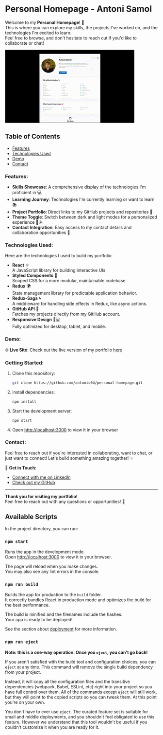 # Personal Homepage - Antoni Samol

Welcome to my **Personal Homepage**! 🚀  
This is where you can explore my skills, the projects I've worked on, and the technologies I'm excited to learn.  
Feel free to browse, and don't hesitate to reach out if you'd like to collaborate or chat!

![Homepage Demo](public/resources/personalHomepage.gif)

## Table of Contents

- [Features](#features)
- [Technologies Used](#technologies-used)
- [Demo](#demo)
- [Contact](#contact)

### Features:

- **Skills Showcase**: A comprehensive display of the technologies I'm proficient in 💻
- **Learning Journey**: Technologies I'm currently learning or want to learn 📚
- **Project Portfolio**: Direct links to my GitHub projects and repositories 🚀
- **Theme Toggle**: Switch between dark and light modes for a personalized experience 🌙☀️
- **Contact Integration**: Easy access to my contact details and collaboration opportunities 🤝

### Technologies Used:

Here are the technologies I used to build my portfolio:

- **React** ⚛️  
  A JavaScript library for building interactive UIs.
- **Styled Components** 💅  
  Scoped CSS for a more modular, maintainable codebase.
- **Redux** 🌍  
  State management library for predictable application behavior.
- **Redux-Saga** 🌀  
  A middleware for handling side effects in Redux, like async actions.
- **GitHub API** 🔗  
  Fetches my projects directly from my GitHub account.
- **Responsive Design** 📱💻  
  Fully optimized for desktop, tablet, and mobile.

### Demo:

🌐 **Live Site**: Check out the live version of my portfolio [here](https://antonis04.github.io/PersonalHomepage/)

### Getting Started:

1. Clone this repository:
   ```bash
   git clone https://github.com/antonis04/personal-homepage.git
   ```
2. Install dependencies:
   ```bash
   npm install
   ```
3. Start the development server:
   ```bash
   npm start
   ```
4. Open [http://localhost:3000](http://localhost:3000) to view it in your browser

### Contact:

Feel free to reach out if you're interested in collaborating, want to chat, or just want to connect! Let's build something amazing together! ✨

📧 **Get in Touch:**

- [Connect with me on LinkedIn](https://www.linkedin.com/in/antoni-samol-44649a368/)
- [Check out my GitHub](https://github.com/antonis04)

---

**Thank you for visiting my portfolio!**  
Feel free to reach out with any questions or opportunities! 🌟

## Available Scripts

In the project directory, you can run:

### `npm start`

Runs the app in the development mode.\
Open [http://localhost:3000](http://localhost:3000) to view it in your browser.

The page will reload when you make changes.\
You may also see any lint errors in the console.

### `npm run build`

Builds the app for production to the `build` folder.\
It correctly bundles React in production mode and optimizes the build for the best performance.

The build is minified and the filenames include the hashes.\
Your app is ready to be deployed!

See the section about [deployment](https://facebook.github.io/create-react-app/docs/deployment) for more information.

### `npm run eject`

**Note: this is a one-way operation. Once you `eject`, you can't go back!**

If you aren't satisfied with the build tool and configuration choices, you can `eject` at any time. This command will remove the single build dependency from your project.

Instead, it will copy all the configuration files and the transitive dependencies (webpack, Babel, ESLint, etc) right into your project so you have full control over them. All of the commands except `eject` will still work, but they will point to the copied scripts so you can tweak them. At this point you're on your own.

You don't have to ever use `eject`. The curated feature set is suitable for small and middle deployments, and you shouldn't feel obligated to use this feature. However we understand that this tool wouldn't be useful if you couldn't customize it when you are ready for it.

